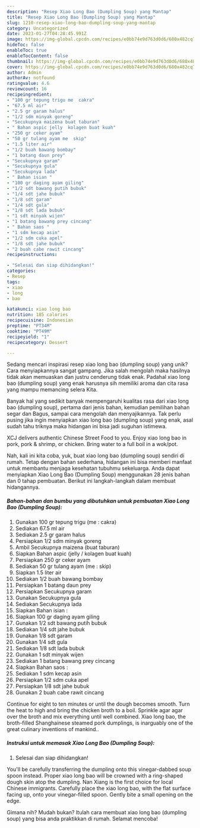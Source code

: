 ```yaml
---
description: "Resep Xiao Long Bao (Dumpling Soup) yang Mantap"
title: "Resep Xiao Long Bao (Dumpling Soup) yang Mantap"
slug: 1210-resep-xiao-long-bao-dumpling-soup-yang-mantap
category: Uncategorized
date: 2023-01-27T04:28:45.991Z
image: https://img-global.cpcdn.com/recipes/e0bb74e9d763d0d6/680x482cq70/xiao-long-bao-dumpling-soup-foto-resep-utama.jpg
hideToc: false
enableToc: true
enableTocContent: false
thumbnail: https://img-global.cpcdn.com/recipes/e0bb74e9d763d0d6/680x482cq70/xiao-long-bao-dumpling-soup-foto-resep-utama.jpg
cover: https://img-global.cpcdn.com/recipes/e0bb74e9d763d0d6/680x482cq70/xiao-long-bao-dumpling-soup-foto-resep-utama.jpg
author: Admin
authorAv: notfound
ratingvalue: 4.6
reviewcount: 16
recipeingredient:
- "100 gr tepung trigu me  cakra"
- "67.5 ml air"
- "2.5 gr garam halus"
- "1/2 sdm minyak goreng"
- "Secukupnya maizena buat taburan"
- " Bahan aspic jelly  kolagen buat kuah"
- "250 gr ceker ayam"
- "50 gr tulang ayam me  skip"
- "1.5 liter air"
- "1/2 buah bawang bombay"
- "1 batang daun prey"
- "Secukupnya garam"
- "Secukupnya gula"
- "Secukupnya lada"
- " Bahan isian "
- "100 gr daging ayam giling"
- "1/2 sdt bawang putih bubuk"
- "1/4 sdt jahe bubuk"
- "1/8 sdt garam"
- "1/4 sdt gula"
- "1/8 sdt lada bubuk"
- "1 sdt minyak wijen"
- "1 batang bawang prey cincang"
- " Bahan saos "
- "1 sdm kecap asin"
- "1/2 sdm cuka apel"
- "1/8 sdt jahe bubuk"
- "2 buah cabe rawit cincang"
recipeinstructions:

- "Selesai dan siap dihidangkan!"
categories:
- Resep
tags:
- xiao
- long
- bao

katakunci: xiao long bao 
nutrition: 185 calories
recipecuisine: Indonesian
preptime: "PT34M"
cooktime: "PT49M"
recipeyield: "1"
recipecategory: Dessert

---
```





Sedang mencari inspirasi resep xiao long bao (dumpling soup) yang unik? Cara menyiapkannya sangat gampang. Jika salah mengolah maka hasilnya tidak akan memuaskan dan justru cenderung tidak enak. Padahal xiao long bao (dumpling soup) yang enak harusnya sih memiliki aroma dan cita rasa yang mampu memancing selera Kita.





Banyak hal yang sedikit banyak mempengaruhi kualitas rasa dari xiao long bao (dumpling soup), pertama dari jenis bahan, kemudian pemilihan bahan segar dan Bagus, sampai cara mengolah dan menyajikannya. Tak perlu pusing jika ingin menyiapkan xiao long bao (dumpling soup) yang enak,      asal sudah tahu triknya maka hidangan ini bisa jadi suguhan istimewa.














XCJ delivers authentic Chinese Street Food to you. Enjoy xiao long bao in pork, pork &amp; shrimp, or chicken. Bring water to a full boil in a wok/pot.






Nah, kali ini kita coba, yuk, buat xiao long bao (dumpling soup) sendiri di rumah. Tetap dengan bahan sederhana, hidangan ini bisa memberi manfaat untuk membantu menjaga kesehatan tubuhmu sekeluarga. Anda dapat menyiapkan Xiao Long Bao (Dumpling Soup) menggunakan 28 jenis bahan dan 0 tahap pembuatan. Berikut ini langkah-langkah dalam membuat hidangannya.

<!--inarticleads1-->

##### Bahan-bahan dan bumbu yang dibutuhkan untuk pembuatan Xiao Long Bao (Dumpling Soup):

1. Gunakan 100 gr tepung trigu (me : cakra)
1. Sediakan 67.5 ml air
1. Sediakan 2.5 gr garam halus
1. Persiapkan 1/2 sdm minyak goreng
1. Ambil Secukupnya maizena (buat taburan)
1. Siapkan  Bahan aspic (jelly / kolagen buat kuah)
1. Persiapkan 250 gr ceker ayam
1. Sediakan 50 gr tulang ayam (me : skip)
1. Siapkan 1.5 liter air
1. Sediakan 1/2 buah bawang bombay
1. Persiapkan 1 batang daun prey
1. Persiapkan Secukupnya garam
1. Gunakan Secukupnya gula
1. Sediakan Secukupnya lada
1. Siapkan  Bahan isian :
1. Siapkan 100 gr daging ayam giling
1. Gunakan 1/2 sdt bawang putih bubuk
1. Sediakan 1/4 sdt jahe bubuk
1. Gunakan 1/8 sdt garam
1. Gunakan 1/4 sdt gula
1. Sediakan 1/8 sdt lada bubuk
1. Gunakan 1 sdt minyak wijen
1. Sediakan 1 batang bawang prey cincang
1. Siapkan  Bahan saos :
1. Sediakan 1 sdm kecap asin
1. Persiapkan 1/2 sdm cuka apel
1. Persiapkan 1/8 sdt jahe bubuk
1. Gunakan 2 buah cabe rawit cincang


Continue for eight to ten minutes or until the dough becomes smooth. Turn the heat to high and bring the chicken broth to a boil. Sprinkle agar agar over the broth and mix everything until well combined. Xiao long bao, the broth-filled Shanghainese steamed pork dumplings, is inarguably one of the great culinary inventions of mankind.. 

<!--inarticleads2-->

##### Instruksi untuk memasak Xiao Long Bao (Dumpling Soup):


1. Selesai dan siap dihidangkan!

You&#39;ll be carefully transferring the dumpling onto this vinegar-dabbed soup spoon instead. Proper xiao long bao will be crowned with a ring-shaped dough skin atop the dumpling. Nan Xiang is the first choice for local Chinese immigrants. Carefully place the xiao long bao, with the flat surface facing up, onto your vinegar-filled spoon. Gently bite a small opening on the edge. 

Gimana nih? Mudah bukan? Itulah cara membuat xiao long bao (dumpling soup) yang bisa anda praktikkan di rumah. Selamat mencoba!
